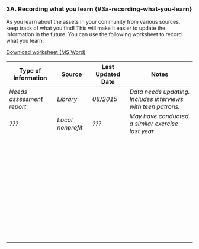 ### 3A. Recording what you learn {#3a-recording-what-you-learn}

As you learn about the assets in your community from various sources, keep track of what you find! This will make it easier to update the information in the future. You can use the following worksheet to record what you learn:

<a href="/assets/CommunityMapping_3A.docx" target="_blank" >  <i class="fa fa-file-word-o" style="font-size:24px;color:blue;"></i> Download  worksheet (MS Word) </a>



| **Type of Information** | **Source** | **Last Updated Date** | **Notes** |
| --- | --- | --- | --- |
| _Needs assessment report_ | _Library_ | _08/2015_ | _Data needs updating. Includes interviews with teen patrons._ |
| _???_ | _Local nonprofit_ | _???_ | _May have conducted a similar exercise last year_ |
|<p>  |  |  |  |
|<p>  |  |  |  |
|<p>  |  |  |  |
| <p> |  |  |  |
| <p> |  |  |  |
|<p>  |  |  |  |
|<p>  |  |  |  |
| <p> |  |  |  |
| <p> |  |  |  |
|<p>  |  |  |  |
|<p>  |  |  |  |
|<p>  |  |  |  |
|<p>  |  |  |  |